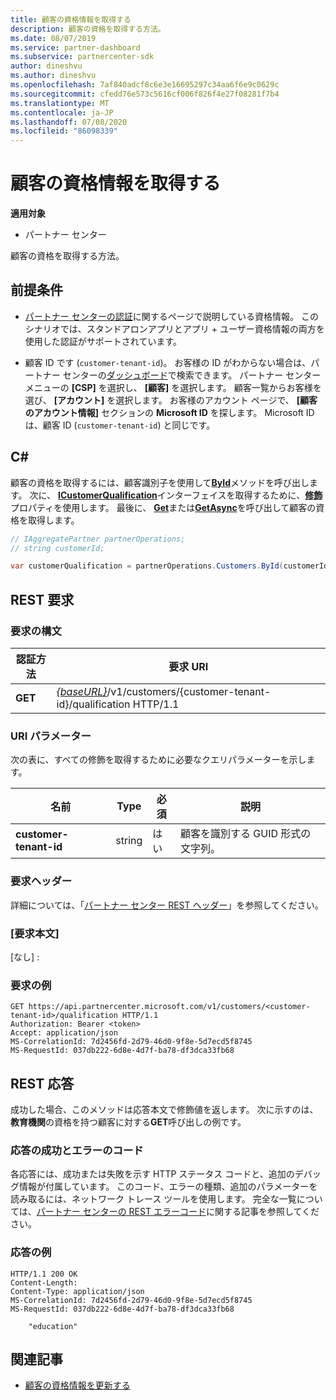 ```yaml
---
title: 顧客の資格情報を取得する
description: 顧客の資格を取得する方法。
ms.date: 08/07/2019
ms.service: partner-dashboard
ms.subservice: partnercenter-sdk
author: dineshvu
ms.author: dineshvu
ms.openlocfilehash: 7af840adcf8c6e3e16695297c34aa6f6e9c0629c
ms.sourcegitcommit: cfedd76e573c5616cf006f826f4e27f08281f7b4
ms.translationtype: MT
ms.contentlocale: ja-JP
ms.lasthandoff: 07/08/2020
ms.locfileid: "86098339"
---
```

# <a name="get-a-customers-qualification"></a>顧客の資格情報を取得する

**適用対象**

- パートナー センター

顧客の資格を取得する方法。

## <a name="prerequisites"></a>前提条件

- [パートナー センターの認証](partner-center-authentication.md)に関するページで説明している資格情報。 このシナリオでは、スタンドアロンアプリとアプリ + ユーザー資格情報の両方を使用した認証がサポートされています。

- 顧客 ID です (`customer-tenant-id`)。 お客様の ID がわからない場合は、パートナー センターの[ダッシュボード](https://partner.microsoft.com/dashboard)で検索できます。 パートナー センター メニューの **[CSP]** を選択し、 **[顧客]** を選択します。 顧客一覧からお客様を選び、 **[アカウント]** を選択します。 お客様のアカウント ページで、 **[顧客のアカウント情報]** セクションの **Microsoft ID** を探します。 Microsoft ID は、顧客 ID (`customer-tenant-id`) と同じです。

## <a name="c"></a>C\#

顧客の資格を取得するには、顧客識別子を使用して[**ById**](https://docs.microsoft.com/dotnet/api/microsoft.store.partnercenter.customers.icustomercollection.byid)メソッドを呼び出します。 次に、 [**ICustomerQualification**](https://docs.microsoft.com/dotnet/api/microsoft.store.partnercenter.qualification.icustomerqualification)インターフェイスを取得するために、[**修飾**](https://docs.microsoft.com/dotnet/api/microsoft.store.partnercenter.customers.icustomer.qualification)プロパティを使用します。 最後に、 [**Get**](https://docs.microsoft.com/dotnet/api/microsoft.store.partnercenter.subscriptions.isubscriptioncollection.get)または[**GetAsync**](https://docs.microsoft.com/dotnet/api/microsoft.store.partnercenter.subscriptions.isubscriptioncollection.getasync)を呼び出して顧客の資格を取得します。

``` csharp
// IAggregatePartner partnerOperations;
// string customerId;

var customerQualification = partnerOperations.Customers.ById(customerId).Qualification.Get();
```

## <a name="rest-request"></a>REST 要求

### <a name="request-syntax"></a>要求の構文

| 認証方法  | 要求 URI                                                                                          |
|---------|------------------------------------------------------------------------------------------------------|
| **GET** | [*{baseURL}*](partner-center-rest-urls.md)/v1/customers/{customer-tenant-id}/qualification HTTP/1.1 |

### <a name="uri-parameter"></a>URI パラメーター

次の表に、すべての修飾を取得するために必要なクエリパラメーターを示します。

| 名前               | Type   | 必須 | 説明                                           |
|--------------------|--------|----------|-------------------------------------------------------|
| **customer-tenant-id** | string | はい      | 顧客を識別する GUID 形式の文字列。 |

### <a name="request-headers"></a>要求ヘッダー

詳細については、「[パートナー センター REST ヘッダー](headers.md)」を参照してください。

### <a name="request-body"></a>[要求本文]

[なし] :

### <a name="request-example"></a>要求の例

```http
GET https://api.partnercenter.microsoft.com/v1/customers/<customer-tenant-id>/qualification HTTP/1.1
Authorization: Bearer <token>
Accept: application/json
MS-CorrelationId: 7d2456fd-2d79-46d0-9f8e-5d7ecd5f8745
MS-RequestId: 037db222-6d8e-4d7f-ba78-df3dca33fb68
```

## <a name="rest-response"></a>REST 応答

成功した場合、このメソッドは応答本文で修飾値を返します。  次に示すのは、**教育機関**の資格を持つ顧客に対する**GET**呼び出しの例です。

### <a name="response-success-and-error-codes"></a>応答の成功とエラーのコード

各応答には、成功または失敗を示す HTTP ステータス コードと、追加のデバッグ情報が付属しています。 このコード、エラーの種類、追加のパラメーターを読み取るには、ネットワーク トレース ツールを使用します。 完全な一覧については、[パートナー センターの REST エラーコード](error-codes.md)に関する記事を参照してください。

### <a name="response-example"></a>応答の例

```http
HTTP/1.1 200 OK
Content-Length:
Content-Type: application/json
MS-CorrelationId: 7d2456fd-2d79-46d0-9f8e-5d7ecd5f8745
MS-RequestId: 037db222-6d8e-4d7f-ba78-df3dca33fb68

    "education"

```

## <a name="related-articles"></a>関連記事

- [顧客の資格情報を更新する](update-a-customer-s-qualification.md)
